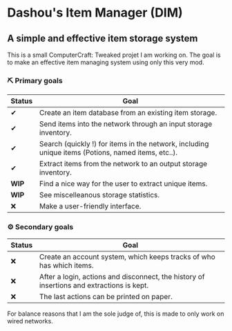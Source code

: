 # Dashou's Item Manager (DIM)
## A simple and effective item storage system
This is a small ComputerCraft: Tweaked projet I am working on. The goal is to make an effective item managing system using only this very mod.

### ⛏ Primary goals
|Status|Goal
|-|-
|✔| Create an item database from an existing item storage.
|✔| Send items into the network through an input storage inventory.
|✔| Search (quickly !) for items in the network, including unique items (Potions, named items, etc..).
|✔| Extract items from the network to an output storage inventory.
|**WIP**| Find a nice way for the user to extract unique items.
|**WIP**| See miscelleanous storage statistics.
|❌| Make a user-friendly interface.

### ⚙ Secondary goals
|Status|Goal
|-|-
|❌| Create an account system, which keeps tracks of who has which items.
|❌| After a login, actions and disconnect, the history of insertions and extractions is kept.
|❌| The last actions can be printed on paper.

For balance reasons that I am the sole judge of, this is made to only work on wired networks.
